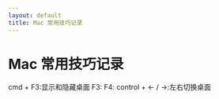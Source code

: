 ```yaml
---
layout: default
title: Mac 常用技巧记录
---  
```


# Mac 常用技巧记录

cmd + F3:显示和隐藏桌面
F3:
F4:
control + <- / ->:左右切换桌面  
